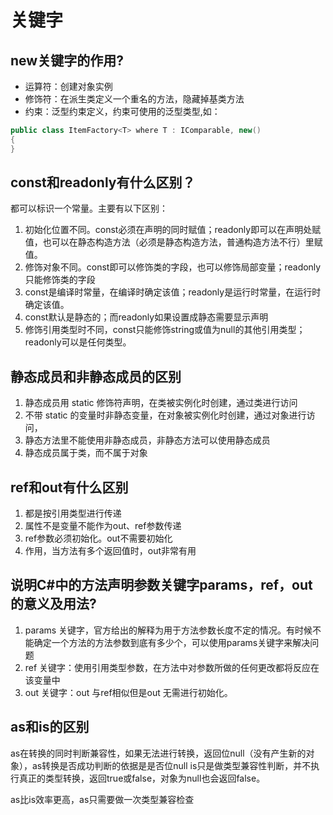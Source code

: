 # 关键字

## new关键字的作用?

- 运算符：创建对象实例
- 修饰符：在派生类定义一个重名的方法，隐藏掉基类方法
- 约束：泛型约束定义，约束可使用的泛型类型,如：

```csharp
public class ItemFactory<T> where T : IComparable, new()
{
}
```

## const和readonly有什么区别？

都可以标识一个常量。主要有以下区别：

1. 初始化位置不同。const必须在声明的同时赋值；readonly即可以在声明处赋值，也可以在静态构造方法（必须是静态构造方法，普通构造方法不行）里赋值。
2. 修饰对象不同。const即可以修饰类的字段，也可以修饰局部变量；readonly只能修饰类的字段
3. const是编译时常量，在编译时确定该值；readonly是运行时常量，在运行时确定该值。
4. const默认是静态的；而readonly如果设置成静态需要显示声明
5. 修饰引用类型时不同，const只能修饰string或值为null的其他引用类型；readonly可以是任何类型。

## 静态成员和非静态成员的区别

1. 静态成员用 static 修饰符声明，在类被实例化时创建，通过类进行访问
2. 不带 static 的变量时非静态变量，在对象被实例化时创建，通过对象进行访问，
3. 静态方法里不能使用非静态成员，非静态方法可以使用静态成员
4. 静态成员属于类，而不属于对象

## ref和out有什么区别

1. 都是按引用类型进行传递
2. 属性不是变量不能作为out、ref参数传递
3. ref参数必须初始化。out不需要初始化
4. 作用，当方法有多个返回值时，out非常有用

## 说明C#中的方法声明参数关键字params，ref，out的意义及用法?

1. params 关键字，官方给出的解释为用于方法参数长度不定的情况。有时候不能确定一个方法的方法参数到底有多少个，可以使用params关键字来解决问题
2. ref 关键字：使用引用类型参数，在方法中对参数所做的任何更改都将反应在该变量中
3. out 关键字：out 与ref相似但是out 无需进行初始化。

## as和is的区别

as在转换的同时判断兼容性，如果无法进行转换，返回位null（没有产生新的对象），as转换是否成功判断的依据是是否位null is只是做类型兼容性判断，并不执行真正的类型转换，返回true或false，对象为null也会返回false。

as比is效率更高，as只需要做一次类型兼容检查